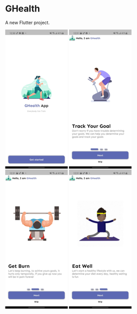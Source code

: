 # GHealth

A new Flutter project.


<img width="200" src=".\UI\1.png"></a>
<img width="200" src=".\UI\2.png"></a>
<img width="200" src=".\UI\3.png"></a>
<img width="200" src=".\UI\4.png"></a>


